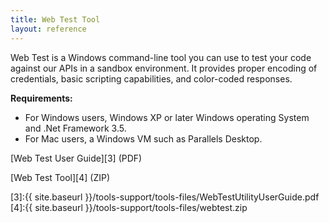 ```yaml
---
title: Web Test Tool
layout: reference
---
```


Web Test is a Windows command-line tool you can use to test your code against our APIs in a sandbox environment. It provides proper encoding of credentials, basic scripting capabilities, and color-coded responses.

**Requirements:**

* For Windows users, Windows XP or later Windows operating System and .Net Framework 3.5.
* For Mac users, a Windows VM such as Parallels Desktop.

[Web Test User Guide][3] (PDF)

[Web Test Tool][4] (ZIP)


[3]:{{ site.baseurl }}/tools-support/tools-files/WebTestUtilityUserGuide.pdf
[4]:{{ site.baseurl }}/tools-support/tools-files/webtest.zip
